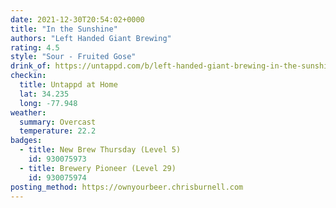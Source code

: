 ```yaml
---
date: 2021-12-30T20:54:02+0000
title: "In the Sunshine"
authors: "Left Handed Giant Brewing"
rating: 4.5
style: "Sour - Fruited Gose"
drink_of: https://untappd.com/b/left-handed-giant-brewing-in-the-sunshine/4460322
checkin:
  title: Untappd at Home
  lat: 34.235
  long: -77.948
weather:
  summary: Overcast
  temperature: 22.2
badges:
  - title: New Brew Thursday (Level 5)
    id: 930075973
  - title: Brewery Pioneer (Level 29)
    id: 930075974
posting_method: https://ownyourbeer.chrisburnell.com
---
```

